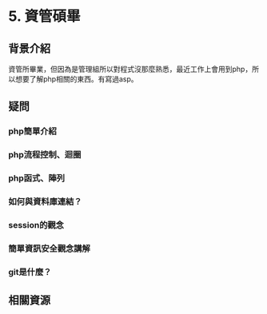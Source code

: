 # 5. 資管碩畢
## 背景介紹
資管所畢業，但因為是管理組所以對程式沒那麼熟悉，最近工作上會用到php，所以想要了解php相關的東西。有寫過asp。

## 疑問

### php簡單介紹


### php流程控制、迴圈

### php函式、陣列

### 如何與資料庫連結？

### session的觀念

### 簡單資訊安全觀念講解

### git是什麼？

## 相關資源


